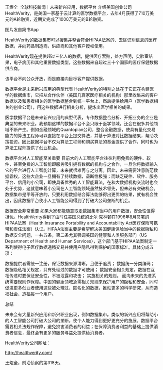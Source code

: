 王煜全  全球科技新闻｜未来新兴应用，数据平台
介绍美国创业公司HealthVerity，是美国一家基于云计算的医学数据平台，去年4月获得了710万美元的A轮融资，近期又完成了1000万美元的B轮融资。


图片发自简书App
﻿

HealthVerity的数据集市可以搜集并整合符合HIPAA法案的、去除识别信息的医疗数据，并向药品制造商，供应商和其他客户授权使用。

HealthVerity现在提供超过三亿人的数据，提供医疗索赔，处方声明，实验室结果，电子病历和其他重要数据类型，这些数据来自超过三十个国家的医疗保健数据供应商。

该平台不向公众开放，而是直接向目标客户提供数据。

数据平台是未来新兴应用的典型代表
HealthVerity的特别之处在于它正在构建医学的数据集市，它把从合作伙伴（美国几百家医疗相关的机构）那里收集来的客户数据以及和患者相关的医学数据整合到统一平台上，然后提供给用户（医学数据相关的创业公司），用这些数据进行相关分析，提炼出医学相关的成果。

医学数据平台是未来新兴应用的典型代表，专作数据整合分析、开拓业务的企业是典型的未来职业。我预期这样的数据平台不会只限于医学领域，还会在很多其他领域不断产生。例如金融领域的Quantopian公司，整合金融数据，使具有量化交易能力的算法工程师可以直接在平台上提交算法，并基于算法对比数据结果，帮助决策投资。因此数据平台不仅为算法工程师和购买算法的基金提供了合作，同时也为算法工程师提供了创业机会。

数据平台对人工智能至关重要
目前大的人工智能平台往往利用免费的硬件、软件，甚至免费的人工智能即服务吸引拥有数据的机构与之合作，一旦你将数据输入它的平台进行人工智能计算，未来就很难再与之分离。因此，未来需要注意防范数据霸权，这些大企业一旦拥有了持续数据，垄断性极强；而缺乏硬件、软件、服务平台、信用的小公司，即使具备优秀的人工智能算法，在和大数据机构交流时也会处于劣势，这就意味着小公司在人工智能领域虽然技术领先，但未必有突破机会。数据集市是平等开放的，只要利用数据结合算法能够得出更优的结果，就有机会胜出，因此数据平台使小人工智能公司得到了打破大公司垄断的机会。

数据安全非常重要
如果大家都能随意取走数据集市当中的用户数据，安全性值得担忧。HealthVerity得到了由时任美国总统的比尔·克林顿在1996年8月签署的 HIPAA法案（Health Insurance Portability and Accountability Act医疗保险可携带和责任法案）认证。HIPAA法案主要是希望解决美国健康保险当中的数据隐私和数据安全问题，一共五条，第二条尤其强调美国的健康和人类服务部门（US Department of Health and Human Services），这个部门基于HIPAA法案制定一系列使得电子医疗数据通畅交易并使用户隐私得到保护的国家标准。具体分成五项：

数据提供者需统一注册，保证数据来源清晰，且便于追责；
数据统一分类编码；
数据隐私相关规定，只有处理过的数据才可使用；
数据安全相关规定，数据在互相传递时要保证安全性，不被泄露和攻击；
实施相关的规则。
面向未来的先进系统需要规则作保障。中国的健康领域急需相关规则来保护用户的隐私和安全，同时促进更多创业者使用这些被处理过、匿名化的数据，推动更多的科学研究，从而造福社会、造福每一个用户。

总结

未来会有大量新兴应用和新兴职业出现，例如数据集市。类似的新兴应用将帮助小的人工智能公司打破大公司的垄断，使个人能力得到更好更充分的施展。数据平台需要相关法规作保障，避免损害消费者的利益；在保障消费者利益的基础上提供消费者信息，最终会有更多的服务与益处提供给消费者。

HealthVerity公司网址：

http://healthverity.com/

王煜全，前沿侦察的第318天。
